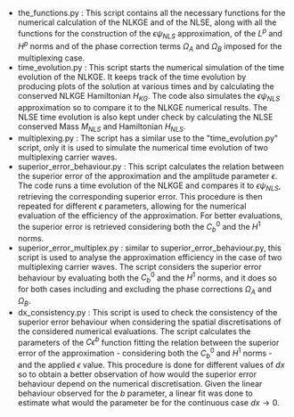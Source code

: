 - the_functions.py : This script contains all the necessary functions for the numerical calculation of the NLKGE and of the NLSE, along with all the functions for the construction of the $\epsilon\psi_{NLS}$ approximation, of the $L^p$ and $H^p$ norms and of the phase correction terms $\Omega_A$ and $\Omega_B$ imposed for the multiplexing case.
- time_evolution.py : This script starts the numerical simulation of the time evolution of the NLKGE. It keeps track of the time evolution by producing plots of the solution at various times and by calculating the conserved NLKGE Hamiltonian $H_{KG}$. The code also simulates the $\epsilon\psi_{NLS}$ approximation so to compare it to the NLKGE numerical results. The NLSE time evolution is also kept under check by calculating the NLSE conserved Mass $M_{NLS}$ and Hamiltonian $H_{NLS}$.
- multiplexing.py : The script has a similar use to the "time_evolution.py" script, only it is used to simulate the numerical time evolution of two multiplexing carrier waves.
- superior_error_behaviour.py : This script calculates the relation between the superior error of the approximation and the amplitude parameter $\epsilon$. The code runs a time evolution of the NLKGE and compares it to $\epsilon\psi_{NLS}$, retrieving the corresponding superior error. This procedure is then repeated for different $\epsilon$ parameters, allowing for the numerical evaluation of the efficiency of the approximation. For better evaluations, the superior error is retrieved considering both the $C_b^0$ and the $H^1$ norms.
- superior_error_multiplex.py : similar to superior_error_behaviour.py, this script is used to analyse the approximation efficiency in the case of two multiplexing carrier waves. The script considers the superior error behaviour by evaluating both the $C_b^0$ and the $H^1$ norms, and it does so for both cases including and excluding the phase corrections $\Omega_A$ and $\Omega_B$.
- dx_consistency.py : This script is used to check the consistency of the superior error behaviour when considering the spatial discretisations of the considered numerical evaluations. The script calculates the parameters of the $C\epsilon^b$ function fitting the relation between the superior error of the approximation - considering both the $C_b^0$ and $H^1$ norms - and the applied $\epsilon$ value. This procedure is done for different values of $dx$ so to obtain a better observation of how would the superior error behaviour depend on the numerical discretisation. Given the linear behaviour observed for the $b$ parameter, a linear fit was done to estimate what would the parameter be for the continuous case $dx\rightarrow 0$.
